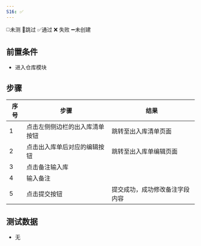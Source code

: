 ```yaml
---
S16: ✅
---
```

◻️未测    🚫跳过     ✅通过    ❌ 失败    ➖未创建

## 前置条件

- 进入仓库模块

## 步骤

| 序号  | 步骤              | 结果                  |
| --- | --------------- | ------------------- |
| 1   | 点击左侧侧边栏的出入库清单按钮 | 跳转至出入库清单页面          |
| 2   | 点击出入库单后对应的编辑按钮  | 跳转至出入库单编辑页面         |
| 3   | 点击备注输入库         |                     |
| 4   | 输入备注            |                     |
| 5   | 点击提交按钮          | 提交成功，成功修改备注字段内容<br> |

## 测试数据

- 无
